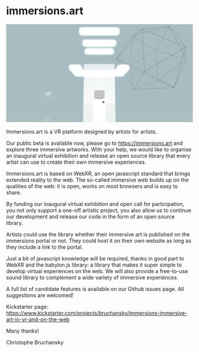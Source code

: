 # immersions.art
![immersions.art](https://github.com/bruchansky/immersions/blob/main/immersions.png?raw=true)

Immersions.art is a VR platform designed by artists for artists.

Our public beta is available now, please go to https://immersions.art and explore three immersive artworks. With your help, we would like to organise an inaugural virtual exhibition and release an open source library that every artist can use to create their own immersive experiences.

Immersions.art is based on WebXR, an open javascript standard that brings extended reality to the web. The so-called immersive web builds up on the qualities of the web: it is open, works on most browsers and is easy to share.

By funding our inaugural virtual exhibition and open call for participation, you not only support a one-off artistic project, you also allow us to continue our development and release our code in the form of an open source library.

Artists could use the library whether their immersive art is published on the immersions portal or not. They could host it on their own website as long as they  include a link to the portal.

Just a bit of javascript knowledge will be required, thanks in good part to WebXR and the babylon.js library: a library that makes it super simple to develop virtual experiences on the web. We will also provide a free-to-use sound library to complement a wide variety of immersive experiences.

A full list of candidate features is available on our Github issues page. All suggestions are welcomed!

Kickstarter page: https://www.kickstarter.com/projects/bruchansky/immersions-immersive-art-in-vr-and-on-the-web

Many thanks!

Christophe Bruchansky

